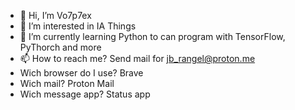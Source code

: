 - 👋 Hi, I’m Vo7p7ex
- 👀 I’m interested in IA Things
- 🌱 I’m currently learning Python to can program with TensorFlow, PyThorch and more
- 📫 How to reach me? Send mail for jb_rangel@proton.me
- Wich browser do I use? Brave
- Wich mail? Proton Mail
- Wich message app? Status app

